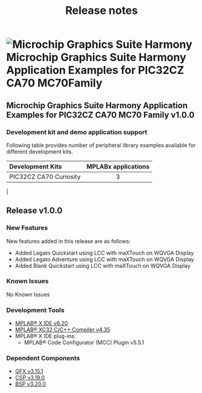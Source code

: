 ﻿---
title: Release notes
nav_order: 99
---

# ![Microchip Graphics Suite Harmony](https://mchpgfx.github.io/legato.docs/docs/legato/images/mgs.svg) Microchip Graphics Suite Harmony Application Examples for PIC32CZ CA70 MC70Family

## Microchip Graphics Suite Harmony Application Examples for PIC32CZ CA70 MC70 Family v1.0.0

### Development kit and demo application support

Following table provides number of peripheral library examples available for different development kits.

| Development Kits  | MPLABx applications |
|:-----------------|:-------------------:|
| PIC32CZ CA70 Curiosity     | 3 |
|

## Release v1.0.0

### New Features

New features added in this release are as follows:

- Added Legato Quickstart using LCC with maXTouch on WQVGA Display
- Added Legato Adventure using LCC with maXTouch on WQVGA Display
- Added Blank Quickstart using LCC with maXTouch on WQVGA Display

### Known Issues

No Known Issues


### Development Tools

- [MPLAB® X IDE v6.20](https://www.microchip.com/mplab/mplab-x-ide)
- [MPLAB® XC32 C/C++ Compiler v4.35](https://www.microchip.com/mplab/compilers)
- MPLAB® X IDE plug-ins:
    - MPLAB® Code Configurator (MCC) Plugin v5.5.1

### Dependent Components

* [GFX v3.15.1](https://github.com/Microchip-MPLAB-Harmony/gfx/releases/tag/v3.15.1)
* [CSP v3.19.0](https://github.com/Microchip-MPLAB-Harmony/csp/releases/tag/v3.19.0)
* [BSP v3.20.0](https://github.com/Microchip-MPLAB-Harmony/bsp/releases/tag/v3.20.0)
